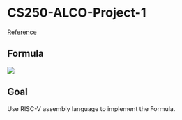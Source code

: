 # CS250-ALCO-Project-1
[Reference](https://hackmd.io/@wycchen/1102ALCO_project1)

## Formula
![](file:///Users/jeffcheng/Desktop/%E6%88%AA%E5%9C%96%202022-04-05%20%E4%B8%8A%E5%8D%8812.13.45.png)

## Goal
Use RISC-V assembly language to implement the Formula.
